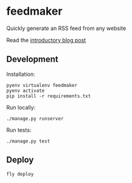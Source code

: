 # feedmaker

Quickly generate an RSS feed from any website

Read the [introductory blog post](https://www.kschaul.com/post/2023/04/16/feedmaker-quickly-generate-an-rss-feed-from-any-website/)

## Development

Installation:

    pyenv virtualenv feedmaker
    pyenv activate
    pip install -r requirements.txt

Run locally:

    ./manage.py runserver

Run tests:

    ./manage.py test

## Deploy

    fly deploy

